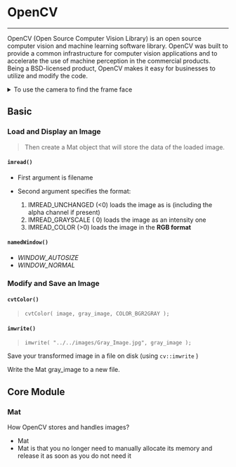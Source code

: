 # OpenCV

---

OpenCV (Open Source Computer Vision Library) is an open source computer vision and machine learning software library. OpenCV was built to provide a common infrastructure for computer vision applications and to accelerate the use of machine perception in the commercial products.
Being a BSD-licensed product, OpenCV makes it easy for businesses to utilize and modify the code.

<details><summary>To use the camera to find the frame face</summary>

```python
video_capture = cv2.VideoCapture(0)
process_this_frame = True
while True:
    # Grab a single frame of video
    ret, frame = video_capture.read()

    # Resize frame of video to 1/4 size for faster face recognition processing
    small_frame = cv2.resize(frame, (0, 0), fx=0.25, fy=0.25)

    # Convert the image from BGR color (which OpenCV uses) to RGB color (which face_recognition uses)
    rgb_small_frame = small_frame[:, :, ::-1]

    # Only process every other frame of video to save time
    if process_this_frame:
        # Find all the faces and face encodings in the current frame of video
        f_face_locations = face_recognition.face_locations(rgb_small_frame)
        f_face_encodings = face_recognition.face_encodings(
            rgb_small_frame, f_face_locations)
        # print(f_face_encodings)
        for f_face_encoding in f_face_encodings:
            match = face_recognition.compare_faces(face_encodings, f_face_encoding, 0.4)
            print(match)
            for (i, name) in enumerate(face_correct_names):
                if match[i]:
                    print(face_correct_names[i])
    process_this_frame = not process_this_frame
    cv2.imshow('Video2', frame)
    # Hit 'q' on the keyboard to quit!
    if cv2.waitKey(1) & 0xFF == ord('q'):
        break

video_capture.release()
cv2.destroyAllWindows()
```

</details>

## Basic

### Load and Display an Image

> Then create a Mat object that will store the data of the loaded image.

#### `imread()`

- First argument is filename

- Second argument specifies the format:
    1. IMREAD_UNCHANGED (<0) loads the image as is (including the alpha channel if present)
    2. IMREAD_GRAYSCALE ( 0) loads the image as an intensity one
    3. IMREAD_COLOR (>0) loads the image in the **RGB format**

#### `namedWindow()`

- *WINDOW_AUTOSIZE*
- *WINDOW_NORMAL*

### Modify and Save an Image

#### `cvtColor()`

 > `cvtColor( image, gray_image, COLOR_BGR2GRAY );`

#### `imwrite()`

> `imwrite( "../../images/Gray_Image.jpg", gray_image );`

Save your transformed image in a file on disk (using `cv::imwrite` )

Write the Mat gray_image to a new file.

## Core Module

### Mat

How OpenCV stores and handles images?

- Mat
- Mat is that you no longer need to manually allocate its memory and release it as soon as you do not need it